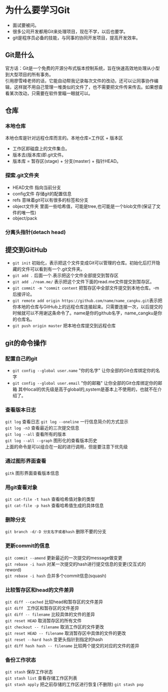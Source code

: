 # 为什么要学习Git  
* 面试要被问。  
* 很多公司开发都用Git来处理项目，现在不学，以后也要学。  
* git是程序员必备的技能，与同事的协同开发项目，提高开发效率。  

## Git是什么
 官方话：Git是一个免费的开源分布式版本控制系统，旨在快速高效地处理从小型到大型项目的所有事务。  
引用廖雪峰老师的话，它能自动帮我记录每次文件的改动，还可以让同事协作编辑，这样就不用自己管理一堆类似的文件了，也不需要把文件传来传去。如果想查看某次改动，只需要在软件里瞄一眼就可以。  

## 仓库  
### 本地仓库  
  本地仓库是针对远程仓库而言的。本地仓库=工作区 + 版本区  
  - 工作区即磁盘上的文件集合。  
  - 版本去(版本库)即.git文件。  
  - 版本库 = 暂存区(stage) + 分支(master) + 指针HEAD。  

### 探索.git文件夹
- HEAD文件 指向当前分支
- config文件 存储git的配置信息
- refs 意味着git可以有很多的标签和分支
- object文件夹 里面一些哈希值，可能是tree,也可能是一个blob文件(保证了文件的唯一性)
- object/pack  

### 分离头指针(detach head)

## 提交到GitHub 
- `git init` 初始化，表示把这个文件变成Git可以管理的仓库。初始化后打开隐藏的文件可以看到有一个.git文件夹。  
- `git add .` 后面一个.表示把这个文件全部提交到暂存区  
- `git add ./ream.me/` 表示把这个文件下面的read.me文件提交到暂存区。  
- `git commit -m "commit content` 把暂存区中全部文件提交到本地仓库。-m后接评论。  
- `git remote add origin https://github.com/name/name_cangku.git`表示把你本地的仓库与GitHub上的远程仓库连接起来。只需要连接一次，以后提交的时候就可以不用谢这条命令了。name是你的github名字，name_cangku是你的仓库名。  
- `git push origin master` 把本地仓库提交到远程仓库  

## git的命令操作

### 配置自己的git
- `git config --global user.name` "你的名字" 让你全部的Git仓库绑定你的名字  
- `git config --global user.email` "你的邮箱" 让你全部的Git仓库绑定你的邮箱 
其中local的优先级是高于global的,system是基本上不使用的，也就不在介绍了。  

### 查看版本日志
`git log`  查看日志
`git log --oneline` 一行信息简介的方式显示  
`git log -n3` 查看最近的三次提交信息  
`git log --all` 查看所有的版本  
`git log --all --graph` 图形化的查看版本历史  
上面的命令是可以组合在一起的进行调用，但是要注意下优先级  

### 通过图形界面查看
`gitk` 图形界面查看版本信息  


### 用git查看对象
`git cat-file -t hash` 查看哈希值对象的类型  
`git cat-file -p hash` 查看哈希值生成的具体信息 

### 删除分支
`git branch -d/-D 分支名字或者hash` 删除不要的分支 

### 更新commit的信息
`git commit --amend` 更新最近的一次提交的message做变更  
`git rebase -i hash` 对某一次提交的hash进行提交信息的变更(交互式的 reword)  
`git rebase -i hash` 合并多个commit信息(squash)  

### 比较暂存区和head的文件差异
`git diff --cached` 比较head和暂存区的文件差异  
`git diff ` 工作区和暂存区的文件差异  
`git diff -- filename` 比较具体的文件的差异  
`git reset HEAD` 取消暂存区的所有文件  
`git checkout -- filename` 取消工作区的文件更改  
`git reset HEAD -- filename` 取消暂存区中具体的文件的更改  
`git reset --hard hash` 变更头指针到指定的hash  
`git diff hash hash -- filename` 比较两个提交的对应的文件的差异  

### 备份工作状态
`git stash` 保存工作状态  
`git stash list` 查看存储工作区列表  
`git stash apply` 把之前存储的工作区进行恢复(不删除)
`git stash pop`
